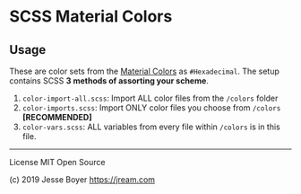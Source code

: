 # SCSS Material Colors

## Usage

These are color sets from the [Material Colors](https://material.io/tools/color/#!/?view.left=0&view.right=0) as
`#Hexadecimal`. The setup contains SCSS **3 methods of assorting your scheme**.

1. `color-import-all.scss`: Import ALL color files from the `/colors` folder
2. `color-imports.scss`: Import ONLY color files you choose from `/colors` **[RECOMMENDED]**
3. `color-vars.scss`: ALL variables from every file within `/colors` is in this file.

---

License MIT Open Source

(c) 2019 Jesse Boyer <https://jream.com>
